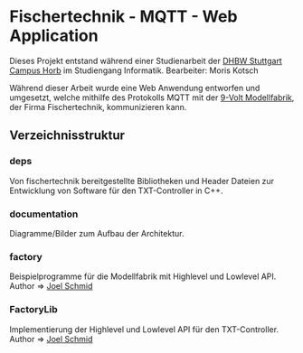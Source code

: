 # Fischertechnik - MQTT - Web Application

Dieses Projekt entstand während einer Studienarbeit der [DHBW Stuttgart Campus Horb](https://www.dhbw-stuttgart.de/horb/home/) im Studiengang Informatik.
Bearbeiter: Moris Kotsch

Während dieser Arbeit wurde eine Web Anwendung entworfen und umgesetzt, welche mithilfe des Protokolls MQTT mit der [9-Volt Modellfabrik](https://www.fischertechnik.de/de-de/produkte/simulieren/simulationsmodelle/536629-sim-fabrik-simulation-9v-simulation), der Firma Fischertechnik, kommunizieren kann.

## Verzeichnisstruktur

### deps 
Von fischertechnik bereitgestellte Bibliotheken und Header Dateien zur Entwicklung von Software für den TXT-Controller in C++.

### documentation
Diagramme/Bilder zum Aufbau der Architektur.

### factory
Beispielprogramme für die Modellfabrik mit Highlevel und Lowlevel API.
<br>
Author => [Joel Schmid](https://github.com/SchmidJoel/FischertechnikTXTApi)

### FactoryLib
Implementierung der Highlevel und Lowlevel API für den TXT-Controller.
<br>
Author => [Joel Schmid](https://github.com/SchmidJoel/FischertechnikTXTApi)
